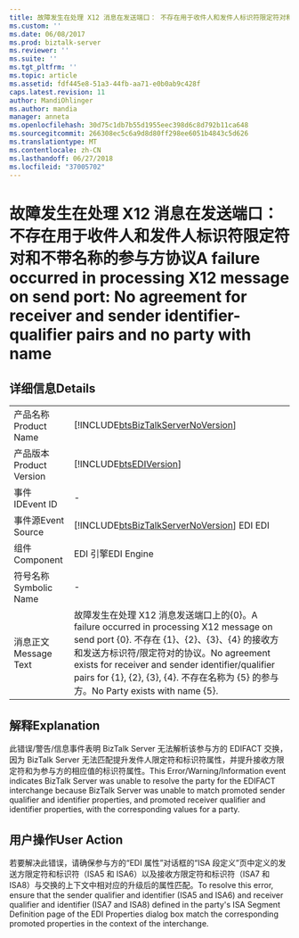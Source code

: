 ```yaml
---
title: 故障发生在处理 X12 消息在发送端口： 不存在用于收件人和发件人标识符限定符对和不带名称的参与方协议 |Microsoft Docs
ms.custom: ''
ms.date: 06/08/2017
ms.prod: biztalk-server
ms.reviewer: ''
ms.suite: ''
ms.tgt_pltfrm: ''
ms.topic: article
ms.assetid: fdf445e8-51a3-44fb-aa71-e0b0ab9c428f
caps.latest.revision: 11
author: MandiOhlinger
ms.author: mandia
manager: anneta
ms.openlocfilehash: 30d75c1db7b55d1955eec398d6c8d792b11ca648
ms.sourcegitcommit: 266308ec5c6a9d8d80ff298ee6051b4843c5d626
ms.translationtype: MT
ms.contentlocale: zh-CN
ms.lasthandoff: 06/27/2018
ms.locfileid: "37005702"
---
```

# <a name="a-failure-occurred-in-processing-x12-message-on-send-port-no-agreement-for-receiver-and-sender-identifier-qualifier-pairs-and-no-party-with-name"></a><span data-ttu-id="309c2-102">故障发生在处理 X12 消息在发送端口： 不存在用于收件人和发件人标识符限定符对和不带名称的参与方协议</span><span class="sxs-lookup"><span data-stu-id="309c2-102">A failure occurred in processing X12 message on send port: No agreement for receiver and sender identifier-qualifier pairs and no party with name</span></span>
## <a name="details"></a><span data-ttu-id="309c2-103">详细信息</span><span class="sxs-lookup"><span data-stu-id="309c2-103">Details</span></span>  
  
|                 |                                                                                                                                                                                              |
|-----------------|----------------------------------------------------------------------------------------------------------------------------------------------------------------------------------------------|
|  <span data-ttu-id="309c2-104">产品名称</span><span class="sxs-lookup"><span data-stu-id="309c2-104">Product Name</span></span>   |                                                      [!INCLUDE[btsBizTalkServerNoVersion](../includes/btsbiztalkservernoversion-md.md)]                                                      |
| <span data-ttu-id="309c2-105">产品版本</span><span class="sxs-lookup"><span data-stu-id="309c2-105">Product Version</span></span> |                                                                  [!INCLUDE[btsEDIVersion](../includes/btsediversion-md.md)]                                                                  |
|    <span data-ttu-id="309c2-106">事件 ID</span><span class="sxs-lookup"><span data-stu-id="309c2-106">Event ID</span></span>     |                                                                                              -                                                                                               |
|  <span data-ttu-id="309c2-107">事件源</span><span class="sxs-lookup"><span data-stu-id="309c2-107">Event Source</span></span>   |                                                    [!INCLUDE[btsBizTalkServerNoVersion](../includes/btsbiztalkservernoversion-md.md)]<span data-ttu-id="309c2-108"> EDI</span><span class="sxs-lookup"><span data-stu-id="309c2-108"> EDI</span></span>                                                    |
|    <span data-ttu-id="309c2-109">组件</span><span class="sxs-lookup"><span data-stu-id="309c2-109">Component</span></span>    |                                                                                          <span data-ttu-id="309c2-110">EDI 引擎</span><span class="sxs-lookup"><span data-stu-id="309c2-110">EDI Engine</span></span>                                                                                          |
|  <span data-ttu-id="309c2-111">符号名称</span><span class="sxs-lookup"><span data-stu-id="309c2-111">Symbolic Name</span></span>  |                                                                                              -                                                                                               |
|  <span data-ttu-id="309c2-112">消息正文</span><span class="sxs-lookup"><span data-stu-id="309c2-112">Message Text</span></span>   | <span data-ttu-id="309c2-113">故障发生在处理 X12 消息发送端口上的{0}。</span><span class="sxs-lookup"><span data-stu-id="309c2-113">A failure occurred in processing X12 message on send port {0}.</span></span> <span data-ttu-id="309c2-114">不存在 {1}、{2}、{3}、{4} 的接收方和发送方标识符/限定符对的协议。</span><span class="sxs-lookup"><span data-stu-id="309c2-114">No agreement exists for receiver and sender identifier/qualifier pairs for {1}, {2}, {3}, {4}.</span></span> <span data-ttu-id="309c2-115">不存在名称为 {5} 的参与方。</span><span class="sxs-lookup"><span data-stu-id="309c2-115">No Party exists with name {5}.</span></span> |
  
## <a name="explanation"></a><span data-ttu-id="309c2-116">解释</span><span class="sxs-lookup"><span data-stu-id="309c2-116">Explanation</span></span>  
 <span data-ttu-id="309c2-117">此错误/警告/信息事件表明 BizTalk Server 无法解析该参与方的 EDIFACT 交换，因为 BizTalk Server 无法匹配提升发件人限定符和标识符属性，并提升接收方限定符和为参与方的相应值的标识符属性。</span><span class="sxs-lookup"><span data-stu-id="309c2-117">This Error/Warning/Information event indicates BizTalk Server was unable to resolve the party for the EDIFACT interchange because BizTalk Server was unable to match promoted sender qualifier and identifier properties, and promoted receiver qualifier and identifier properties, with the corresponding values for a party.</span></span>  
  
## <a name="user-action"></a><span data-ttu-id="309c2-118">用户操作</span><span class="sxs-lookup"><span data-stu-id="309c2-118">User Action</span></span>  
 <span data-ttu-id="309c2-119">若要解决此错误，请确保参与方的“EDI 属性”对话框的“ISA 段定义”页中定义的发送方限定符和标识符（ISA5 和 ISA6）以及接收方限定符和标识符（ISA7 和 ISA8）与交换的上下文中相对应的升级后的属性匹配。</span><span class="sxs-lookup"><span data-stu-id="309c2-119">To resolve this error, ensure that the sender qualifier and identifier (ISA5 and ISA6) and receiver qualifier and identifier (ISA7 and ISA8) defined in the party's ISA Segment Definition page of the EDI Properties dialog box match the corresponding promoted properties in the context of the interchange.</span></span>